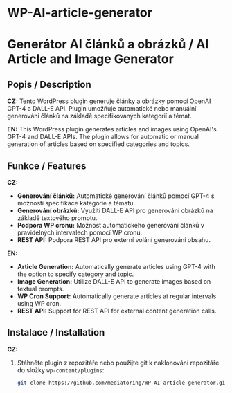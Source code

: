 # WP-AI-article-generator

# Generátor AI článků a obrázků / AI Article and Image Generator

## Popis / Description

**CZ:** Tento WordPress plugin generuje články a obrázky pomocí OpenAI GPT-4 a DALL-E API. Plugin umožňuje automatické nebo manuální generování článků na základě specifikovaných kategorií a témat.

**EN:** This WordPress plugin generates articles and images using OpenAI's GPT-4 and DALL-E APIs. The plugin allows for automatic or manual generation of articles based on specified categories and topics.

## Funkce / Features

**CZ:**
- **Generování článků:** Automatické generování článků pomocí GPT-4 s možností specifikace kategorie a tématu.
- **Generování obrázků:** Využití DALL-E API pro generování obrázků na základě textového promptu.
- **Podpora WP cronu:** Možnost automatického generování článků v pravidelných intervalech pomocí WP cronu.
- **REST API:** Podpora REST API pro externí volání generování obsahu.

**EN:**
- **Article Generation:** Automatically generate articles using GPT-4 with the option to specify category and topic.
- **Image Generation:** Utilize DALL-E API to generate images based on textual prompts.
- **WP Cron Support:** Automatically generate articles at regular intervals using WP cron.
- **REST API:** Support for REST API for external content generation calls.

## Instalace / Installation

**CZ:**
1. Stáhněte plugin z repozitáře nebo použijte git k naklonování repozitáře do složky `wp-content/plugins`:
   ```bash
   git clone https://github.com/mediatoring/WP-AI-article-generator.git
